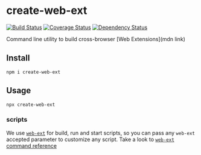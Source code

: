 # create-web-ext

[![Build Status](https://travis-ci.org/ccarruitero/create-web-ext.svg?branch=master)](https://travis-ci.org/ccarruitero/create-web-ext)
[![Coverage Status](https://coveralls.io/repos/github/ccarruitero/create-web-ext/badge.svg?branch=master)](https://coveralls.io/github/ccarruitero/create-web-ext?branch=master)
[![Dependency Status](https://david-dm.org/ccarruitero/create-web-ext.svg)](https://david-dm.org/ccarruitero/create-web-ext)

Command line utility to build cross-browser [Web Extensions](mdn link)

## Install
```
npm i create-web-ext
```

## Usage
```
npx create-web-ext
```

### scripts
We use [`web-ext`](https://github.com/mozilla/web-ext) for build, run and start
scripts, so you can pass any `web-ext` accepted parameter to customize any
script. Take a look to [`web-ext` command reference](https://developer.mozilla.org/en-US/Add-ons/WebExtensions/web-ext_command_reference)
